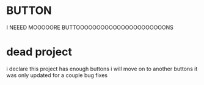 # BUTTON
I NEEED MOOOOORE BUTTOOOOOOOOOOOOOOOOOOOOOONS
<h1>dead project</h1>
i declare this project has enough buttons i will move on to another buttons
it was only updated for a couple bug fixes
